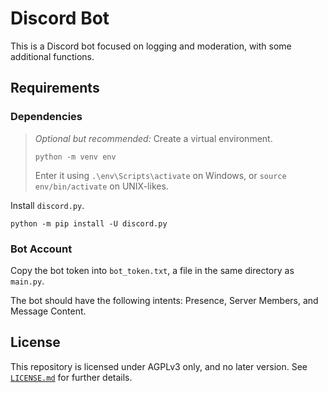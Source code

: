 # Discord Bot

This is a Discord bot focused on logging and moderation, with some additional
functions.

## Requirements

### Dependencies

> _Optional but recommended:_ Create a virtual environment.
>
> ```shell
> python -m venv env
> ```
>
> Enter it using `.\env\Scripts\activate` on Windows, or `source env/bin/activate`
> on UNIX-likes.

Install `discord.py`.

```shell
python -m pip install -U discord.py
```

### Bot Account

Copy the bot token into `bot_token.txt`, a file in the same directory as
`main.py`.

The bot should have the following intents: Presence, Server Members, and
Message Content.

## License

This repository is licensed under AGPLv3 only, and no later version. See
[`LICENSE.md`](LICENSE.md) for further details.